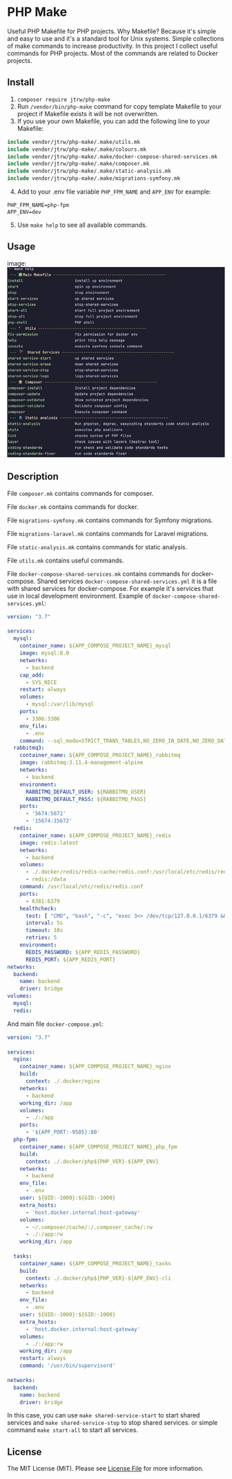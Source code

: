 # PHP Make

Useful PHP Makefile for PHP projects.
Why Makefile? Because it's simple and easy to use and it's a standard tool for Unix systems.
Simple collections of make commands to increase productivity.
In this project I collect useful commands for PHP projects. Most of the commands are related to Docker projects.

## Install
1. `composer require jtrw/php-make`
2. Run `/vendor/bin/php-make` command for copy template Makefile to your project if Makefile exists it will be not overwritten.
3. If you use your own Makefile, you can add the following line to your Makefile:
```makefile
include vendor/jtrw/php-make/.make/utils.mk
include vendor/jtrw/php-make/.make/colours.mk
include vendor/jtrw/php-make/.make/docker-compose-shared-services.mk
include vendor/jtrw/php-make/.make/composer.mk
include vendor/jtrw/php-make/.make/static-analysis.mk
include vendor/jtrw/php-make/.make/migrations-symfony.mk
```
4. Add to your .env file variable `PHP_FPM_NAME` and `APP_ENV` for example:
```dotenv
PHP_FPM_NAME=php-fpm
APP_ENV=dev
```
5. Use `make help` to see all available commands.

## Usage

image: ![make help](/docs/make-help.jpg)

## Description

File `composer.mk` contains commands for composer.

File `docker.mk` contains commands for docker.

File `migrations-symfony.mk` contains commands for Symfony migrations.

File `migrations-laravel.mk` contains commands for Laravel migrations.

File `static-analysis.mk` contains commands for static analysis.

File `utils.mk` contains useful commands.

File `docker-compose-shared-services.mk` contains commands for docker-compose. Shared services `docker-compose-shared-services.yml` it is a file with shared services for docker-compose. For example it's services that use in local development environment.
Example of `docker-compose-shared-services.yml`:
```yaml
version: "3.7"

services:
  mysql:
    container_name: ${APP_COMPOSE_PROJECT_NAME}_mysql
    image: mysql:8.0
    networks:
      - backend
    cap_add:
      - SYS_NICE
    restart: always
    volumes:
      - mysql:/var/lib/mysql
    ports:
      - 3306:3306
    env_file:
      - .env
    command: --sql_mode=STRICT_TRANS_TABLES,NO_ZERO_IN_DATE,NO_ZERO_DATE,ERROR_FOR_DIVISION_BY_ZERO,NO_ENGINE_SUBSTITUTION
  rabbitmq3:
    container_name: ${APP_COMPOSE_PROJECT_NAME}_rabbitmq
    image: rabbitmq:3.11.4-management-alpine
    networks:
      - backend
    environment:
      RABBITMQ_DEFAULT_USER: ${RABBITMQ_USER}
      RABBITMQ_DEFAULT_PASS: ${RABBITMQ_PASS}
    ports:
      - '5674:5672'
      - '15674:15672'
  redis:
    container_name: ${APP_COMPOSE_PROJECT_NAME}_redis
    image: redis:latest
    networks:
      - backend
    volumes:
      - ./.docker/redis/redis-cache/redis.conf:/usr/local/etc/redis/redis.conf
      - redis:/data
    command: /usr/local/etc/redis/redis.conf
    ports:
      - 6381:6379
    healthcheck:
      test: [ "CMD", "bash", "-c", "exec 3<> /dev/tcp/127.0.0.1/6379 && echo PING >&3 && head -1 <&3 | grep PONG" ]
      interval: 5s
      timeout: 10s
      retries: 5
    environment:
      REDIS_PASSWORD: ${APP_REDIS_PASSWORD}
      REDIS_PORT: ${APP_REDIS_PORT}
networks:
  backend:
    name: backend
    driver: bridge
volumes:
  mysql:
  redis:
```

And main file `docker-compose.yml`:
```yaml
version: "3.7"

services:
  nginx:
    container_name: ${APP_COMPOSE_PROJECT_NAME}_nginx
    build:
      context: ./.docker/nginx
    networks:
      - backend
    working_dir: /app
    volumes:
      - ./:/app
    ports:
      - '${APP_PORT:-9505}:80'
  php-fpm:
    container_name: ${APP_COMPOSE_PROJECT_NAME}_php_fpm
    build:
      context: ./.docker/php${PHP_VER}-${APP_ENV}
    networks:
      - backend
    env_file:
      - .env
    user: ${UID:-1000}:${GID:-1000}
    extra_hosts:
      - 'host.docker.internal:host-gateway'
    volumes:
      - ~/.composer/cache/:/.composer_cache/:rw
      - ./:/app:rw
    working_dir: /app

  tasks:
    container_name: ${APP_COMPOSE_PROJECT_NAME}_tasks
    build:
      context: ./.docker/php${PHP_VER}-${APP_ENV}-cli
    networks:
      - backend
    env_file:
      - .env
    user: ${UID:-1000}:${GID:-1000}
    extra_hosts:
      - 'host.docker.internal:host-gateway'
    volumes:
      - ./:/app:rw
    working_dir: /app
    restart: always
    command: '/usr/bin/supervisord'

networks:
  backend:
    name: backend
    driver: bridge
```

In this case, you can use `make shared-service-start` to start shared services and `make shared-service-stop` to stop shared services.
or simple command `make start-all` to start all services.

## License

The MIT License (MIT). Please see [License File](LICENSE.md) for more information.
